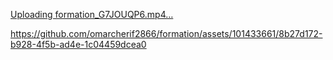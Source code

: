 [Uploading formation_G7JOUQP6.mp4…
](https://github.com/omarcherif2866/formation/assets/101433661/a14efa25-366d-43db-ad6e-4d948218e993
)


https://github.com/omarcherif2866/formation/assets/101433661/8b27d172-b928-4f5b-ad4e-1c04459dcea0

